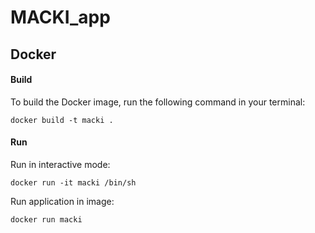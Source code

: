 # MACKI_app


## Docker
#### Build
To build the Docker image, run the following command in your terminal:
```
docker build -t macki .
```

#### Run
Run in interactive mode:
```
docker run -it macki /bin/sh
```

Run application in image:
```
docker run macki
```
